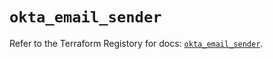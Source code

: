 # `okta_email_sender`

Refer to the Terraform Registory for docs: [`okta_email_sender`](https://registry.terraform.io/providers/okta/okta/4.6.1/docs/resources/email_sender).
